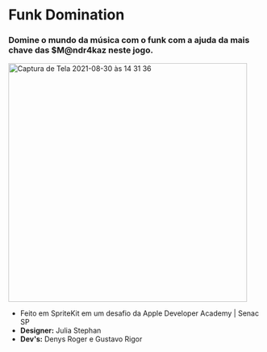 # Funk Domination

### Domine o mundo da música com o funk com a ajuda da mais chave das $M@ndr4kaz neste jogo.

<img width="473" alt="Captura de Tela 2021-08-30 às 14 31 36" src="https://user-images.githubusercontent.com/37718815/131380363-b65d06e3-56ff-44b5-be52-8ca2ab95ec93.png">

- Feito em SpriteKit em um desafio da Apple Developer Academy | Senac SP
- **Designer:** Julia Stephan
- **Dev's:** Denys Roger e Gustavo Rigor


